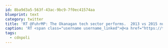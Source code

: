 ```yaml
---
id: 8ba9d3a5-563f-43ac-9bc9-7f0ec41574aa
blueprint: text
category: twitter
title: 'RT @FuhrMP: The Okanagan tech sector performs.  2013 vs 2015 numbers at ref. 📈@NavdeepSBains @AccelerateOK #cdnpoli @terrybeech https://t.c…'
caption: 'RT <span class="username username_linked">@<a href="https://twitter.com/FuhrMP" title="Stephen Fuhr CD">FuhrMP</a></span>: The Okanagan tech sector performs.  2013 vs 2015 numbers at ref. 📈<span class="username username_linked">@<a href="https://twitter.com/NavdeepSBains" title="Navdeep Bains">NavdeepSBains</a></span> <span class="username username_linked">@<a href="https://twitter.com/AccelerateOK" title="Accelerate Okanagan">AccelerateOK</a></span> <span class="hashtag hashtag_local">#<a href="http://tweettemp.darylchymko.ca/?tag=cdnpoli">cdnpoli</a> <span class="username username_linked">@<a href="https://twitter.com/terrybeech" title="Terry Beech 黃志峰">terrybeech</a></span> https://t.c…'
tags:
  - cdnpoli
---
```

